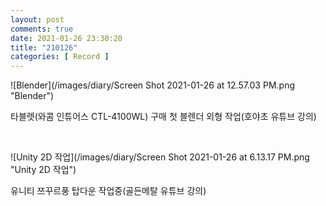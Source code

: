 ```yaml
---
layout: post
comments: true
date: 2021-01-26 23:30:20
title: "210126"
categories: [ Record ]
---
```


![Blender](/images/diary/Screen Shot 2021-01-26 at 12.57.03 PM.png "Blender")

타블렛(와콤 인튜어스 CTL-4100WL) 구매 첫 블렌더 외형 작업(호야초 유튜브 강의)

<br>

![Unity 2D 작업](/images/diary/Screen Shot 2021-01-26 at 6.13.17 PM.png "Unity 2D 작업")

유니티 쯔꾸르풍 탑다운 작업중(골든메탈 유튜브 강의)
